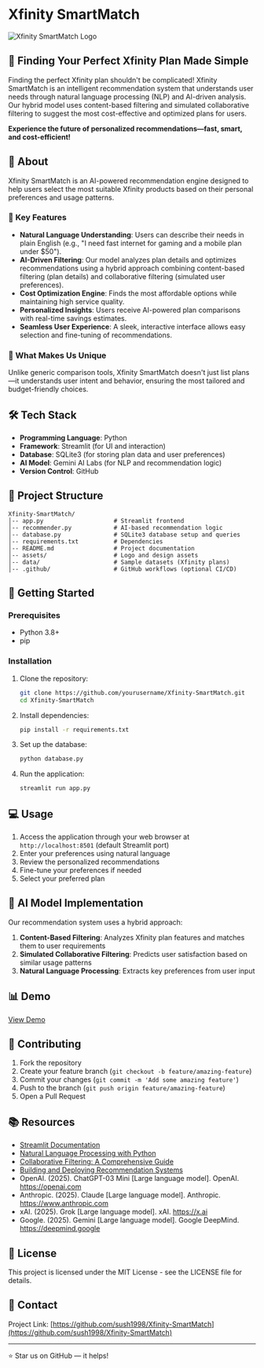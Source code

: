 # Xfinity SmartMatch

![Xfinity SmartMatch Logo](assets/logo.png)

## 🚀 Finding Your Perfect Xfinity Plan Made Simple

Finding the perfect Xfinity plan shouldn't be complicated! Xfinity SmartMatch is an intelligent recommendation system that understands user needs through natural language processing (NLP) and AI-driven analysis. Our hybrid model uses content-based filtering and simulated collaborative filtering to suggest the most cost-effective and optimized plans for users.

**Experience the future of personalized recommendations—fast, smart, and cost-efficient!**

## 📌 About

Xfinity SmartMatch is an AI-powered recommendation engine designed to help users select the most suitable Xfinity products based on their personal preferences and usage patterns.

### 🔹 Key Features

* **Natural Language Understanding**: Users can describe their needs in plain English (e.g., "I need fast internet for gaming and a mobile plan under $50").
* **AI-Driven Filtering**: Our model analyzes plan details and optimizes recommendations using a hybrid approach combining content-based filtering (plan details) and collaborative filtering (simulated user preferences).
* **Cost Optimization Engine**: Finds the most affordable options while maintaining high service quality.
* **Personalized Insights**: Users receive AI-powered plan comparisons with real-time savings estimates.
* **Seamless User Experience**: A sleek, interactive interface allows easy selection and fine-tuning of recommendations.

### 🎯 What Makes Us Unique

Unlike generic comparison tools, Xfinity SmartMatch doesn't just list plans—it understands user intent and behavior, ensuring the most tailored and budget-friendly choices.

## 🛠️ Tech Stack

* **Programming Language**: Python
* **Framework**: Streamlit (for UI and interaction)
* **Database**: SQLite3 (for storing plan data and user preferences)
* **AI Model**: Gemini AI Labs (for NLP and recommendation logic)
* **Version Control**: GitHub

## 📂 Project Structure

```
Xfinity-SmartMatch/
│-- app.py                    # Streamlit frontend
│-- recommender.py            # AI-based recommendation logic
│-- database.py               # SQLite3 database setup and queries
│-- requirements.txt          # Dependencies
│-- README.md                 # Project documentation
│-- assets/                   # Logo and design assets
│-- data/                     # Sample datasets (Xfinity plans)
│-- .github/                  # GitHub workflows (optional CI/CD)
```

## 🚀 Getting Started

### Prerequisites

- Python 3.8+
- pip

### Installation

1. Clone the repository:
   ```bash
   git clone https://github.com/yourusername/Xfinity-SmartMatch.git
   cd Xfinity-SmartMatch
   ```

2. Install dependencies:
   ```bash
   pip install -r requirements.txt
   ```

3. Set up the database:
   ```bash
   python database.py
   ```

4. Run the application:
   ```bash
   streamlit run app.py
   ```

## 💻 Usage

1. Access the application through your web browser at `http://localhost:8501` (default Streamlit port)
2. Enter your preferences using natural language
3. Review the personalized recommendations
4. Fine-tune your preferences if needed
5. Select your preferred plan

## 🧠 AI Model Implementation

Our recommendation system uses a hybrid approach:

1. **Content-Based Filtering**: Analyzes Xfinity plan features and matches them to user requirements
2. **Simulated Collaborative Filtering**: Predicts user satisfaction based on similar usage patterns
3. **Natural Language Processing**: Extracts key preferences from user input

## 📊 Demo

[View Demo](https://sush1998.github.io/Xfinity-SmartMatch-Demo)

## 🤝 Contributing

1. Fork the repository
2. Create your feature branch (`git checkout -b feature/amazing-feature`)
3. Commit your changes (`git commit -m 'Add some amazing feature'`)
4. Push to the branch (`git push origin feature/amazing-feature`)
5. Open a Pull Request

## 📚 Resources

- [Streamlit Documentation](https://docs.streamlit.io/)
- [Natural Language Processing with Python](https://www.nltk.org/book/)
- [Collaborative Filtering: A Comprehensive Guide](https://towardsdatascience.com/various-implementations-of-collaborative-filtering-100385c6425f)
- [Building and Deploying Recommendation Systems](https://developers.google.com/machine-learning/recommendation)
- OpenAI. (2025). ChatGPT-03 Mini [Large language model]. OpenAI. https://openai.com
- Anthropic. (2025). Claude [Large language model]. Anthropic. https://www.anthropic.com
- xAI. (2025). Grok [Large language model]. xAI. https://x.ai
- Google. (2025). Gemini [Large language model]. Google DeepMind. https://deepmind.google 
## 📝 License

This project is licensed under the MIT License - see the LICENSE file for details.

## 📧 Contact

Project Link: [https://github.com/sush1998/Xfinity-SmartMatch](https://github.com/sush1998/Xfinity-SmartMatch)

---

⭐ Star us on GitHub — it helps!
